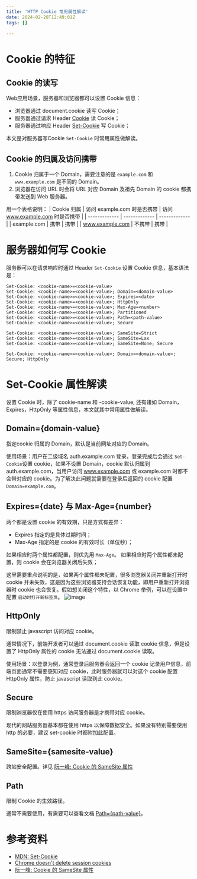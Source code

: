 ```yaml
---
title: 'HTTP Cookie 常用属性解读'
date: 2024-02-28T12:49:01Z
tags: []

---
```


# Cookie 的特征
## Cookie 的读写
Web应用场景，服务器和浏览器都可以设置 Cookie 信息：
- 浏览器通过 document.cookie 读写 Cookie；
- 服务器通过请求 Header [Cookie](https://developer.mozilla.org/en-US/docs/Web/HTTP/Headers/Cookie) 读 Cookie；
- 服务器通过响应 Header [Set-Cookie](https://developer.mozilla.org/en-US/docs/Web/HTTP/Headers/Set-Cookie) 写 Cookie；

本文是对服务器写Cookie `Set-Cookie` 时常用属性做解读。

## Cookie 的归属及访问携带
1. Cookie 归属于一个 Domain，需要注意的是 `example.com` 和 `www.example.com` 是不同的 Domain。
2. 浏览器在访问 URL 时会将 URL 对应 Domain 及祖先 Domain 的 cookie 都携带发送到 Web 服务器。

用一个表格说明：
| Cookie 归属  | 访问 example.com 时是否携带 | 访问 www.example.com 时是否携带 |
| ------------- | ------------- | ------------- |
| example.com  | 携带 | 携带 |
| www.example.com | 不携带  | 携带 |


# 服务器如何写 Cookie 
服务器可以在请求响应时通过 Header `Set-Cookie` 设置 Cookie 信息，基本语法是：

```
Set-Cookie: <cookie-name>=<cookie-value>
Set-Cookie: <cookie-name>=<cookie-value>; Domain=<domain-value>
Set-Cookie: <cookie-name>=<cookie-value>; Expires=<date>
Set-Cookie: <cookie-name>=<cookie-value>; HttpOnly
Set-Cookie: <cookie-name>=<cookie-value>; Max-Age=<number>
Set-Cookie: <cookie-name>=<cookie-value>; Partitioned
Set-Cookie: <cookie-name>=<cookie-value>; Path=<path-value>
Set-Cookie: <cookie-name>=<cookie-value>; Secure

Set-Cookie: <cookie-name>=<cookie-value>; SameSite=Strict
Set-Cookie: <cookie-name>=<cookie-value>; SameSite=Lax
Set-Cookie: <cookie-name>=<cookie-value>; SameSite=None; Secure

Set-Cookie: <cookie-name>=<cookie-value>; Domain=<domain-value>; Secure; HttpOnly
```

# Set-Cookie 属性解读
设置 Cookie 时，除了 cookie-name 和 -cookie-value, 还有诸如 Domain，Expires，HttpOnly 等属性信息，本文就其中常用属性做解读。

## Domain={domain-value}
指定cookie 归属的 Domain，默认是当前网址对应的 Domain。

使用场景：用户在二级域名 auth.example.com 登录，登录完成后会通过 `Set-Cookie`设置 cookie，如果不设置 Domain，cookie 默认归属到 auth.example.com，当用户访问 www.example.com 或 example.com 时都不会带对应的 cookie。为了解决此问题就需要在登录后返回的 cookie 配置 `Domain=example.com`。

## Expires={date} 与 Max-Age={number}
两个都是设置 cookie 的有效期，只是方式有差异：
- Expires 指定的是具体过期时间；
- Max-Age 指定的是 cookie 的有效时长（单位秒）；

如果相应时两个属性都配置，则优先用 `Max-Age`。
如果相应时两个属性都未配置，则 cookie 会在浏览器关闭后失效；

这里需要重点说明的是，如果两个属性都未配置，很多浏览器关闭并重新打开时 cookie 并未失效，这是因为这些浏览器支持会话恢复功能，即用户重新打开浏览器时 cookie 也会恢复。假如想关闭这个特性，以 Chrome 举例，可以在设置中配置 `启动时打开新标签页`。
![image](https://github.com/isayme/blog/assets/1747852/f0276d1b-ae47-40c3-b4d7-f08da61e588c)

## HttpOnly
限制禁止 javascript 访问对应 cookie。

通常情况下，前端开发者可以通过 document.cookie 读取 cookie 信息，但是设置了 HttpOnly 属性的 cookie 无法通过 document.cookie 读取。

使用场景：以登录为例，通常登录后服务器会返回一个 cookie 记录用户信息，前端页面通常不需要感知对应 cookie，此时服务器就可以对这个 cookie 配置 HttpOnly 属性，防止 javascript 读取到此 cookie。

## Secure
限制浏览器仅在使用 https 访问服务器是才携带对应 cookie。

现代的网站服务器基本都在使用 https 以保障数据安全。如果没有特别需要使用 http 的必要，建议 set-cookie 时都附加此配置。

## SameSite={samesite-value}
跨站安全配置。详见 [阮一峰: Cookie 的 SameSite 属性](https://www.ruanyifeng.com/blog/2019/09/cookie-samesite.html)

## Path
限制 Cookie 的生效路径。

通常不需要使用，有需要可以查看文档 [Path={path-value}](https://developer.mozilla.org/en-US/docs/Web/HTTP/Headers/Set-Cookie#pathpath-value)。

# 参考资料
- [MDN: Set-Cookie](https://developer.mozilla.org/en-US/docs/Web/HTTP/Headers/Set-Cookie)
- [Chrome doesn't delete session cookies](https://stackoverflow.com/a/10772420/1918831)
- [阮一峰: Cookie 的 SameSite 属性](https://www.ruanyifeng.com/blog/2019/09/cookie-samesite.html)

